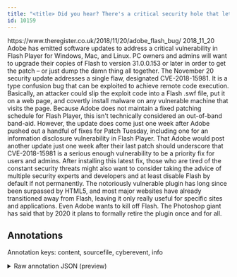 ```yaml
---
title: "<title> Did you hear? There's a critical security hole that lets web pages hijack computers. Of course it's Adobe Flash's fault  </title>"
id: 10159
---
```


<title> Did you hear? There's a critical security hole that lets web pages hijack computers. Of course it's Adobe Flash's fault  </title>
<source> https://www.theregister.co.uk/2018/11/20/adobe_flash_bug/ </source>
<date> 2018_11_20 </date>
<text>
Adobe has emitted software updates to address a critical vulnerability in Flash Player for Windows, Mac, and Linux.
PC owners and admins will want to upgrade their copies of Flash to version 31.0.0.153 or later in order to get the patch – or just dump the damn thing all together.
The November 20 security update addresses a single flaw, designated CVE-2018-15981. It is a type confusion bug that can be exploited to achieve remote code execution. Basically, an attacker could slip the exploit code into a Flash .swf file, put it on a web page, and covertly install malware on any vulnerable machine that visits the page.
Because Adobe does not maintain a fixed patching schedule for Flash Player, this isn't technically considered an out-of-band band-aid. However, the update does come just one week after Adobe pushed out a handful of fixes for Patch Tuesday, including one for an information disclosure vulnerability in Flash Player.
That Adobe would post another update just one week after their last patch should underscore that CVE-2018-15981 is a serious enough vulnerability to be a priority fix for users and admins.
After installing this latest fix, those who are tired of the constant security threats might also want to consider taking the advice of multiple security experts and developers and at least disable Flash by default if not permanently.
The notoriously vulnerable plugin has long since been surpassed by HTML5, and most major websites have already transitioned away from Flash, leaving it only really useful for specific sites and applications.
Even Adobe wants to kill off Flash. The Photoshop giant has said that by 2020 it plans to formally retire the plugin once and for all.
</text>



## Annotations

Annotation keys: content, sourcefile, cyberevent, info

<details>
<summary>Raw annotation JSON (preview)</summary>

```json
{
  "content": "Adobe has emitted software updates to address a critical vulnerability in Flash Player for Windows, Mac, and Linux. PC owners and admins will want to upgrade their copies of Flash to version 31.0.0.153 or later in order to get the patch \u2013 or just dump the damn thing all together. The November 20 security update addresses a single flaw, designated CVE-2018-15981. It is a type confusion bug that can be exploited to achieve remote code execution. Basically, an attacker could slip the exploit code into a Flash .swf file, put it on a web page, and covertly install malware on any vulnerable machine that visits the page. Because Adobe does not maintain a fixed patching schedule for Flash Player, this isn't technically considered an out-of-band band-aid. However, the update does come just one week after Adobe pushed out a handful of fixes for Patch Tuesday, including one for an information disclosure vulnerability in Flash Player. That Adobe would post another update just one week after their last patch should underscore that CVE-2018-15981 is a serious enough vulnerability to be a priority fix for users and admins. After installing this latest fix, those who are tired of the constant security threats might also want to consider taking the advice of multiple security experts and developers and at least disable Flash by default if not permanently. The notoriously vulnerable plugin has long since been surpassed by HTML5, and most major websites have already transitioned away from Flash, leaving it only really useful for specific sites and applications. Even Adobe wants to kill off Flash. The Photoshop giant has said that by 2020 it plans to formally retire the plugin once and for all.",
  "sourcefile": "10159.txt",
  "cyberevent": {
    "hopper": [
      {
        "index": 0,
        "relation": "Same",
        "events": [
          {
            "index": "E12",
            "type": "Vulnerability-related",
            "realis": "Actual",
            "nugget": {
              "startOffset": 223,
              "index": "T43",
              "endOffset": 226,
              "text": "get"
            },
            "argument": [
              {
                "index": "T13",
                "text": "the patch",
                "endOffset": 236,
                "role": {
                  "type": "Patch"
                },
                "startOffset": 227,
                "type": "Patch"
              }
            ],
            "subtype": "PatchVulnerability"
          },
          {
            "index": "E3",
            "type": "Vulnerability-related",
            "realis": "Actual",
            "nugget": {
              "startOffset": 150,
              "index": "T10",
              "endOffset": 157,
              "text": "upgrade"
            },
            "argument": [
              {
                "index": "T11",
                "external_reference": {
                  "wikidataid": "Q165658"
                },
                "endOffset": 179,
                "role": {
                  "type": "Vulnerable_System"
                },
                "text": "Flash",
                "startOffset": 174,
                "type": "Software"
              },
              {
                "index": "T12",
                "text": "version 31.0.0.153",
                "endOffset": 201,
                "role": {
                  "type": "Patch-Number"
                },
                "startOffset": 183,
                "type": "Version"
              }
            ],
            "subtype": "PatchVulnerability"
          },
          {
            "index": "E1",
            "type": "Vulnerability-related",
            "realis": "Actual",
            "nugget": {
              "startOffset": 6,
              "index": "T1",
              "endOffset": 17,
              "text": "has emitted"
            },
            "argument": [
              {
                "index": "T2",
                "external_reference": {
  
```
</details>
